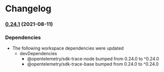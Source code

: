 # Changelog

### [0.24.1](https://www.github.com/open-telemetry/opentelemetry-js/compare/instrumentation-grpc-v0.24.0...instrumentation-grpc-v0.24.1) (2021-08-11)


### Dependencies

* The following workspace dependencies were updated
  * devDependencies
    * @opentelemetry/sdk-trace-node bumped from 0.24.0 to ^0.24.0
    * @opentelemetry/sdk-trace-base bumped from 0.24.0 to ^0.24.0
